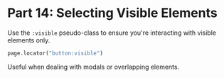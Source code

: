 
# Part 14: Selecting Visible Elements

Use the `:visible` pseudo-class to ensure you're interacting with visible elements only.

```python
page.locator("button:visible")
```

Useful when dealing with modals or overlapping elements.
